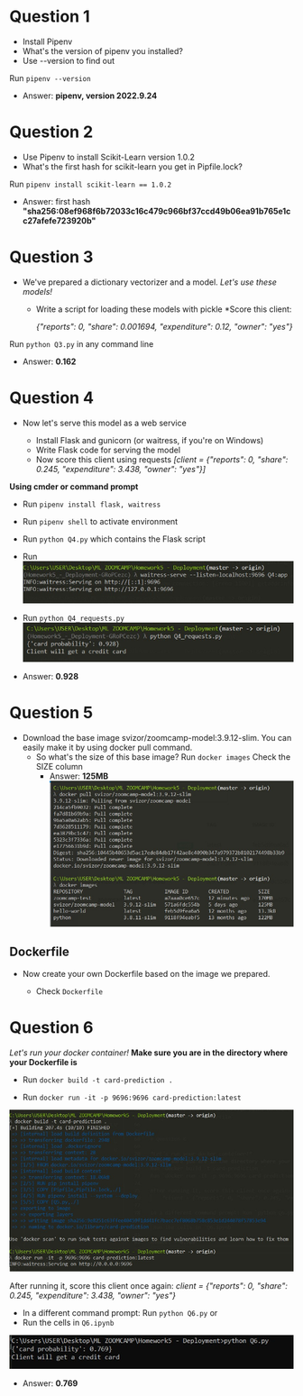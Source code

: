 # Question 1

* Install Pipenv
* What's the version of pipenv you installed?
* Use --version to find out

Run `pipenv --version`
* Answer: **pipenv, version 2022.9.24**


# Question 2

* Use Pipenv to install Scikit-Learn version 1.0.2
* What's the first hash for scikit-learn you get in Pipfile.lock?

Run `pipenv install scikit-learn == 1.0.2`

* Answer: first hash **"sha256:08ef968f6b72033c16c479c966bf37ccd49b06ea91b765e1cc27afefe723920b"**


# Question 3

* We've prepared a dictionary vectorizer and a model.
*Let's use these models!*

    * Write a script for loading these models with pickle
    *Score this client:

        *{"reports": 0, "share": 0.001694, "expenditure": 0.12, "owner": "yes"}*

Run `python Q3.py` in any command line
* Answer: **0.162**

# Question 4

* Now let's serve this model as a web service

    * Install Flask and gunicorn (or waitress, if you're on Windows)
    * Write Flask code for serving the model
    * Now score this client using requests *[client = {"reports": 0, "share": 0.245, "expenditure": 3.438, "owner": "yes"}]*

**Using cmder or command prompt**

* Run `pipenv install flask, waitress`
* Run `pipenv shell` to activate environment
* Run `python Q4.py` which contains the Flask script
* Run ![img](waitress.jpg) 
* Run `python Q4_requests.py`
![img](score.jpg)

* Answer: **0.928**

# Question 5

* Download the base image svizor/zoomcamp-model:3.9.12-slim. You can easily make it by using docker pull command.
    * So what's the size of this base image?
    Run `docker images` 
    Check the SIZE column
        * Answer: **125MB**
        ![img](docker-pull.jpg)

## Dockerfile

* Now create your own Dockerfile based on the image we prepared.

    * Check `Dockerfile`


# Question 6

*Let's run your docker container!*
**Make sure you are in the directory where your Dockerfile is**
* Run `docker build -t card-prediction .`

* Run `docker run -it -p 9696:9696 card-prediction:latest`

![img](docker-run.jpg)

After running it, score this client once again:
    *client = {"reports": 0, "share": 0.245, "expenditure": 3.438, "owner": "yes"}*

* In a different command prompt: Run `python Q6.py`
   or 
 * Run the cells in `Q6.ipynb`

![img](card-pred.jpg)

* Answer: **0.769**

